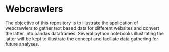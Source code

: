 # Webcrawlers

The objective of this repository is to illustrate the application of webcrawlers to gather text based data for different websites and convert the latter into pandas dataframes. Several python notebooks illustrating the latter will be kept to illustrate the concept and faciliate data gathering for future analyses.
